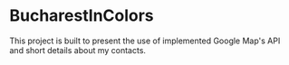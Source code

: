 # BucharestInColors

This project is built to present the use of implemented Google Map's API and short details about my contacts.

